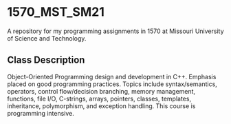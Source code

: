 # 1570_MST_SM21
A repository for my programming assignments in 1570 at Missouri University of Science and Technology.

## Class Description
Object-Oriented Programming design and development in C++. Emphasis placed on good programming practices. Topics include syntax/semantics, operators, control flow/decision branching, memory management, functions, file I/O, C-strings, arrays, pointers, classes, templates, inheritance, polymorphism, and exception handling. This course is programming intensive.
